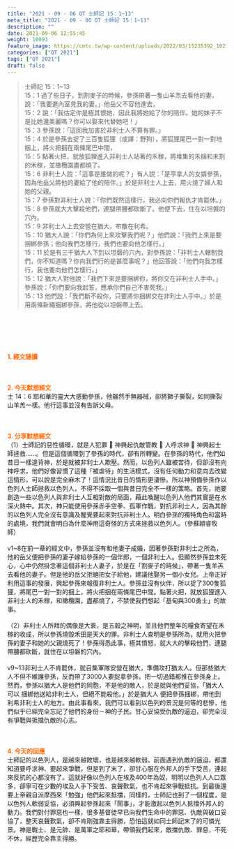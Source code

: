 ```yaml
---
title: "2021 - 09 - 06 QT 士師記 15：1~13"
meta_title: "2021 - 09 - 06 QT 士師記 15：1~13"
description: ""
date: 2021-09-06 12:55:45
weight: 10093
feature_image: https://cmtc.tw/wp-content/uploads/2022/03/15235392_10211799862337740_180693556567566654_o-1.webp
categories: ["QT 2021"]
tags: ["QT 2021"]
draft: false
---
```


<blockquote>士師記 15：1~13<br />
15：1 過了些日子，到割麥子的時候，參孫帶著一隻山羊羔去看他的妻，說：「我要進內室見我的妻。」他岳父不容他進去，<br />
15：2 說：「我估定你是極其恨她，因此我將她給了你的陪伴。她的妹子不是比她還美麗嗎？你可以娶來代替她吧！」<br />
15：3 參孫說：「這回我加害於非利士人不算有罪。」<br />
15：4 於是參孫去捉了三百隻狐狸（或譯：野狗），將狐狸尾巴一對一對地捆上，將火把捆在兩條尾巴中間，<br />
15：5 點著火把，就放狐狸進入非利士人站著的禾稼，將堆集的禾捆和未割的禾稼，並橄欖園盡都燒了。<br />
15：6 非利士人說：「這事是誰做的呢？」有人說：「是亭拿人的女婿參孫，因為他岳父將他的妻給了他的陪伴。」於是非利士人上去，用火燒了婦人和她的父親。<br />
15：7 參孫對非利士人說：「你們既然這樣行，我必向你們報仇才肯罷休。」<br />
15：8 參孫就大大擊殺他們，連腿帶腰都砍斷了。他便下去，住在以坦磐的穴內。<br />
15：9 非利士人上去安營在猶大，布散在利希。<br />
15：10 猶大人說：「你們為何上來攻擊我們呢？」他們說：「我們上來是要捆綁參孫；他向我們怎樣行，我們也要向他怎樣行。」<br />
15：11 於是有三千猶大人下到以坦磐的穴內，對參孫說：「非利士人轄制我們，你不知道嗎？你向我們行的是甚麼事呢？」他回答說：「他們向我怎樣行，我也要向他們怎樣行。」<br />
15：12 猶大人對他說：「我們下來是要捆綁你，將你交在非利士人手中。」參孫說：「你們要向我起誓，應承你們自己不害死我。」<br />
15：13 他們說：「我們斷不殺你，只要將你捆綁交在非利士人手中。」於是用兩條新繩捆綁參孫，將他從以坦磐帶上去。</blockquote><br />
&nbsp;<br />
<br />
&nbsp;<br />
<br />
<span style="color: #ff6600;"><strong>1. </strong><strong>經文誦讀</strong></span><br />
<br />
<span style="color: #ff6600;"><strong> </strong></span><br />
<br />
<span style="color: #ff6600;"><strong>2. 今天默想</strong><strong>經文<br />
</strong></span>士 14：6 耶和華的靈大大感動參孫，他雖然手無器械，卻將獅子撕裂，如同撕裂山羊羔一樣。他行這事並沒有告訴父母。<br />
<br />
&nbsp;<br />
<br />
<span style="color: #ff6600;"><strong>3. 分享默想經文<br />
</strong></span>（1）士師記的惡性循環，就是人犯罪  神興起仇敵管教  人呼求神  神興起士師拯救……。但是這個循環到了參孫的時代，卻有所轉變。在參孫的時代，他們如昔日一樣違背神，於是就被非利士人欺壓。然而，以色列人雖被苦待，但卻沒有向神呼求，他們好像習慣了這種「被虐待」的生活模式，沒有任何動力和意向去改變這情形，可以說是完全麻木了！這情況比昔日的情形更淒慘。所以神預備參孫作以色列人士師拯救以色列人，不得不採取一個與昔日完全不一樣的策略。首先，祂要創造一些以色列人與非利士人互相對敵的局面，藉此喚醒以色列人他們其實是在水深火熱中。其次，神只能使用參孫赤手空拳、孤軍作戰，對抗非利士人，因為其餘的以色列人完全沒有意識及醒覺要起來對抗非利士人。明白參孫的獨特角色和當時的處境，我們就會明白為什麼神用這奇怪的方式來拯救以色列人。（參蘇穎睿牧師）<br />
<br />
v1~8在前一章的經文中，參孫並沒有和他妻子成婚，因著參孫對非利士之所為，他的岳父便把參孫的妻子嫁給參孫的一個伴郎，一個非利士人。但顯然參孫並未死心，心中仍然掛念著這個非利士人妻子，於是在「割麥子的時候」，帶著一隻羊羔去看他的妻子。但是他的岳父拒絕把女子給他，建議他娶另一個小女兒。上帝正好利用這事的發展，興起參孫來報復非利士人。參孫並沒有伙伴，所以捉了300隻狐狸，將尾巴一對一對的捆上，將火把捆在兩條尾巴中間。點著火把，就放狐狸進入非利士人的禾稼，和橄欖園，盡都燒了，不禁使我們想起「基甸與300勇士」的故事。<br />
<br />
（2）非利士人所拜的偶像是大䘱，是五穀之神明，並且他們整年的糧食寄望在禾稼的收成，所以參孫燒毀禾田是天大的罪。非利士人查明是參孫所為，就用火把參孫的妻子和她的父親燒死了！參孫得悉此事，極其憤怒，就大大的擊殺他們，連腿帶腰都砍斷，就住在以坦磐的穴內。<br />
<br />
v9~13非利士人不肯罷休，就召集軍隊安營在猶大，準備攻打猶太人。但那些猶大人不但不維護參孫，反而帶了3000人要捉拿參孫，把一切過錯都推在參孫身上。然而，參孫以猶大人是他們的同胞，不是他的敵人，於是就與他們妥協，「猶大人可以 捆綁他送給非利士人，但絕不能殺他。」於是猶大人 便把參孫捆綁，帶他到利希非利士人的地方。由此事看來，我們可以看到以色列的景況是何等的悲慘，他們似乎已經完全忘記了他們的身份－神的子民。甘心妥協受仇敵的逼迫，卻完全沒有爭戰與抵擋仇敵的心志。<br />
<br />
&nbsp;<br />
<br />
<span style="color: #ff6600;"><strong>4. 今天的回應<br />
</strong></span>士師記的以色列人，是越來越敗壞，也是越來越軟弱。前面遇到仇敵的逼迫，都還知道要呼求神、要起來爭戰，但是到了末了，卻甘心服在外邦人的手下受苦，連起來反抗的心都沒有了。這就好像以色列人在埃及400年為奴，明明以色列人人口眾多，卻寧可在少數的埃及人手下受苦、哀聲歎氣，也不肯起來爭戰抵抗。到最後還要上帝親自派摩西來「勉強」他們起來抵擋，同樣的，士師記也到了一個程度，是以色列人軟弱妥協，必須興起參孫起來「鬧事」，才能激起以色列人抵擋外邦人的動力。我們對付罪惡也一樣，很多基督徒早已向我們生命中的罪惡、仇敵與破口妥協了，整天哀聲歎氣，卻不肯剛強靠主得勝，恐怕這就如同士師記末了的可憐光景。神是戰士、是元帥、是萬軍之耶和華，帶領我們起來，敵擋仇敵、罪惡，不死不休，經歷完全靠主得勝。<br />
<br />
&nbsp;<br />
<br />
&nbsp;<br />
<br />
&nbsp;<br />
<br />
&nbsp;
        